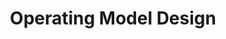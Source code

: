 ---
layout: sub-service
order: 1
title: "Operating Model Design"
parent: "Organizational Design and Alignment"
description: "SLKone's Operating Model Design services ensure that your organization's structure, processes, and systems are optimized to support your strategic goals and drive business performance."
approach: "We assess your current operating model to identify strengths and areas for improvement. Our team collaborates with your leadership to design an operating model that aligns with your strategic objectives, enhances efficiency, and supports sustainable growth."
intro: "Optimize your organization's structure and processes to drive performance and support strategic goals through tailored Operating Model Design services."
focus_areas:
  - title: "Current State Assessment"
    content: "Analyze your existing operating model to identify strengths, weaknesses, and opportunities for improvement."
  - title: "Future State Design"
    content: "Design an operating model that aligns with your strategic objectives and business requirements."
  - title: "Governance Structure Development"
    content: "Establish clear decision-making processes and accountability frameworks to support your operating model."
  - title: "Performance Metric Design"
    content: "Develop KPIs that align with your new operating model and strategic goals."
  - title: "Implementation Planning"
    content: "Create detailed plans for transitioning to the new operating model, ensuring seamless execution."
why_choose:
  - "Comprehensive Operating Model Expertise"
  - "Strategic Alignment with Business Goals"
  - "Data-Driven Design Approach"
  - "Proven Methodologies for Successful Implementation"
cta: "Contact us to design an Operating Model that drives your strategic objectives and enhances organizational performance."
icon: "fa-object-group"
color: "cinnabar"
image: "/assets/images/backgrounds/operating-model-design.webp"
---